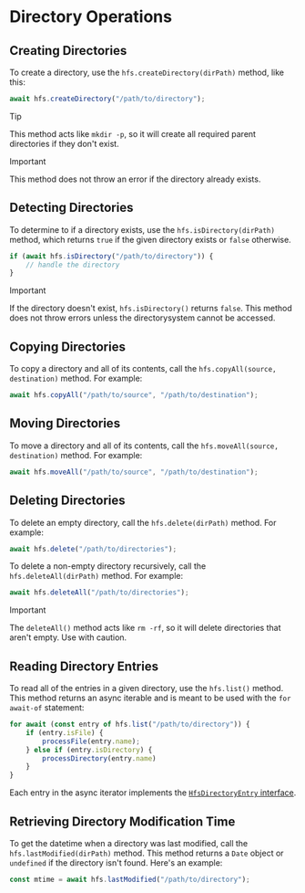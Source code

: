 # Directory Operations

## Creating Directories

To create a directory, use the `hfs.createDirectory(dirPath)` method, like this:

```js
await hfs.createDirectory("/path/to/directory");
```

> [!TIP]
> This method acts like `mkdir -p`, so it will create all required parent directories if they don't exist.

> [!IMPORTANT]
> This method does not throw an error if the directory already exists.

## Detecting Directories

To determine to if a directory exists, use the `hfs.isDirectory(dirPath)` method, which returns `true` if the given directory exists or `false` otherwise.

```js
if (await hfs.isDirectory("/path/to/directory")) {
	// handle the directory
}
```

> [!IMPORTANT]
> If the directory doesn't exist, `hfs.isDirectory()` returns `false`. This method does not throw errors unless the directorysystem cannot be accessed.

## Copying Directories

To copy a directory and all of its contents, call the `hfs.copyAll(source, destination)` method. For example:

```js
await hfs.copyAll("/path/to/source", "/path/to/destination");
```

## Moving Directories

To move a directory and all of its contents, call the `hfs.moveAll(source, destination)` method. For example:

```js
await hfs.moveAll("/path/to/source", "/path/to/destination");
```

## Deleting Directories

To delete an empty directory, call the `hfs.delete(dirPath)` method. For example:

```js
await hfs.delete("/path/to/directories");
```

To delete a non-empty directory recursively, call the `hfs.deleteAll(dirPath)` method. For example:

```js
await hfs.deleteAll("/path/to/directories");
```

> [!IMPORTANT]
> The `deleteAll()` method acts like `rm -rf`, so it will delete directories that aren't empty. Use with caution.

## Reading Directory Entries

To read all of the entries in a given directory, use the `hfs.list()` method. This method returns an async iterable and is meant to be used with the `for await-of` statement:

```js
for await (const entry of hfs.list("/path/to/directory")) {
	if (entry.isFile) {
		processFile(entry.name);
	} else if (entry.isDirectory) {
		processDirectory(entry.name)
	}
}
```

Each entry in the async iterator implements the [`HfsDirectoryEntry` interface](../packages/types/src/@humanfs/types.ts).

## Retrieving Directory Modification Time

To get the datetime when a directory was last modified, call the `hfs.lastModified(dirPath)` method. This method returns a `Date` object or `undefined` if the directory isn't found. Here's an example:

```js
const mtime = await hfs.lastModified("/path/to/directory");
```
